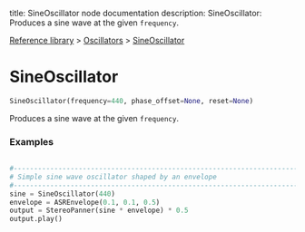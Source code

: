 title: SineOscillator node documentation
description: SineOscillator: Produces a sine wave at the given `frequency`.

[Reference library](../../index.md) > [Oscillators](../index.md) > [SineOscillator](index.md)

# SineOscillator

```python
SineOscillator(frequency=440, phase_offset=None, reset=None)
```

Produces a sine wave at the given `frequency`.

### Examples

```python

#-------------------------------------------------------------------------------
# Simple sine wave oscillator shaped by an envelope
#-------------------------------------------------------------------------------
sine = SineOscillator(440)
envelope = ASREnvelope(0.1, 0.1, 0.5)
output = StereoPanner(sine * envelope) * 0.5
output.play()

```

